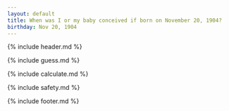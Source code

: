 ```yaml
---
layout: default
title: When was I or my baby conceived if born on November 20, 1904?
birthday: Nov 20, 1904
---
```


{% include header.md %}

{% include guess.md %}

{% include calculate.md %}

{% include safety.md %}

{% include footer.md %}



